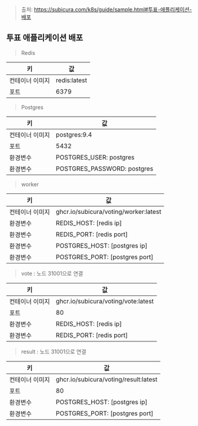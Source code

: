 > 출처: https://subicura.com/k8s/guide/sample.html#투표-애플리케이션-배포

## 투표 애플리케이션 배포

> Redis

| 키            | 값            |
|---------------|---------------|
| 컨테이너 이미지 | redis:latest |
| 포트           | 6379         |

> Postgres

| 키            | 값                           |
|---------------|------------------------------|
| 컨테이너 이미지 | postgres:9.4                |
| 포트           | 5432                        |
| 환경변수       | POSTGRES_USER: postgres     |
| 환경변수       | POSTGRES_PASSWORD: postgres |

> worker

| 키            | 값                                     |
|---------------|----------------------------------------|
| 컨테이너 이미지 | ghcr.io/subicura/voting/worker:latest |
| 환경변수       | REDIS_HOST: [redis ip]                 |
| 환경변수       | REDIS_PORT: [redis port]               |
| 환경변수       | POSTGRES_HOST: [postgres ip]           |
| 환경변수       | POSTGRES_PORT: [postgres port]         |

> vote : 노드 31001으로 연결

| 키            | 값                                   |
|---------------|--------------------------------------|
| 컨테이너 이미지 | ghcr.io/subicura/voting/vote:latest |
| 포트           | 80                                  |
| 환경변수       | REDIS_HOST: [redis ip]              |
| 환경변수       | REDIS_PORT: [redis port]            |

> result : 노드 31001으로 연결

| 키            | 값                                     |
|---------------|----------------------------------------|
| 컨테이너 이미지 | ghcr.io/subicura/voting/result:latest |
| 포트           | 80                                    |
| 환경변수       | POSTGRES_HOST: [postgres ip]           |
| 환경변수       | POSTGRES_PORT: [postgres port]         |